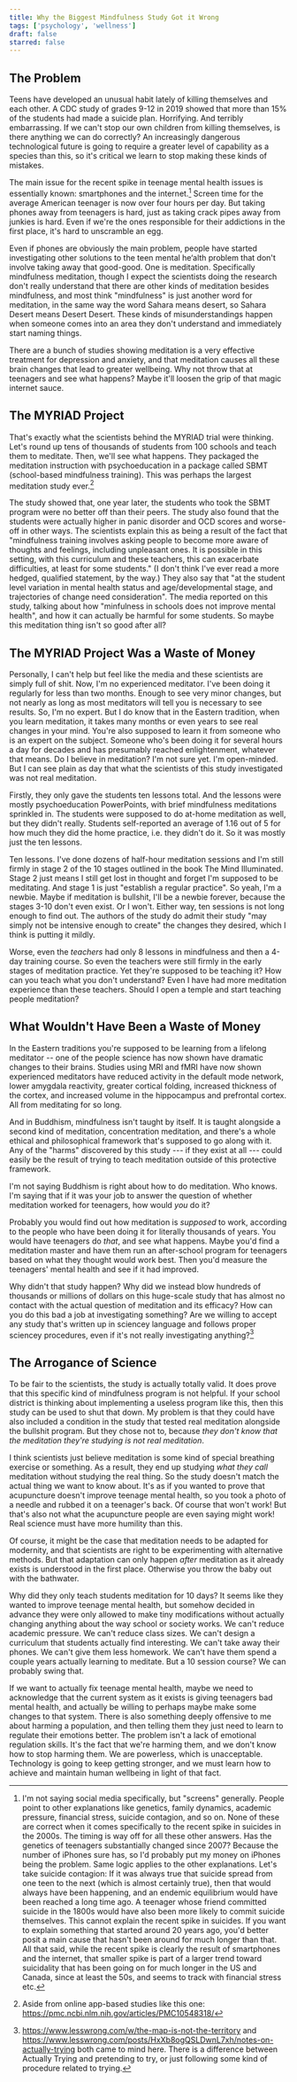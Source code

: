 ```yaml
---
title: Why the Biggest Mindfulness Study Got it Wrong
tags: ['psychology', 'wellness']
draft: false
starred: false
---
```


## The Problem
Teens have developed an unusual habit lately of killing themselves and each other. A CDC study of grades 9-12 in 2019 showed that more than 15% of the students had made a suicide plan. Horrifying. And terribly embarrassing. If we can't stop our own children from killing themselves, is there anything we can do correctly? An increasingly dangerous technological future is going to require a greater level of capability as a species than this, so it's critical we learn to stop making these kinds of mistakes.

The main issue for the recent spike in teenage mental health issues is essentially known: smartphones and the internet.[^1] Screen time for the average American teenager is now over four hours per day. But taking phones away from teenagers is hard, just as taking crack pipes away from junkies is hard. Even if we're the ones responsible for their addictions in the first place, it's hard to unscramble an egg.

Even if phones are obviously the main problem, people have started investigating other solutions to the teen mental he‘alth problem that don't involve taking away that good-good. One is meditation. Specifically mindfulness meditation, though I expect the scientists doing the research don't really understand that there are other kinds of meditation besides mindfulness, and most think "mindfulness" is just another word for meditation, in the same way the word Sahara means desert, so Sahara Desert means Desert Desert. These kinds of misunderstandings happen when someone comes into an area they don't understand and immediately start naming things.

There are a bunch of studies showing meditation is a very effective treatment for depression and anxiety, and that meditation causes all these brain changes that lead to greater wellbeing. Why not throw that at teenagers and see what happens? Maybe it'll loosen the grip of that magic internet sauce.

## The MYRIAD Project
That's exactly what the scientists behind the MYRIAD trial were thinking. Let's round up tens of thousands of students from 100 schools and teach them to meditate. Then, we'll see what happens. They packaged the meditation instruction with psychoeducation in a package called SBMT (school-based mindfulness training). This was perhaps the largest meditation study ever.[^2] 

The study showed that, one year later, the students who took the SBMT program were no better off than their peers. The study also found that the students were actually higher in panic disorder and OCD scores and worse-off in other ways. The scientists explain this as being a result of the fact that "mindfulness training involves asking people to become more aware of thoughts and feelings, including unpleasant ones. It is possible in this setting, with this curriculum and these teachers, this can exacerbate difficulties, at least for some students." (I don't think I've ever read a more hedged, qualified statement, by the way.) They also say that "at the student level variation in mental health status and age/developmental stage, and trajectories of change need consideration". The media reported on this study, talking about how "minfulness in schools does not improve mental health", and how it can actually be harmful for some students. So maybe this meditation thing isn't so good after all?

## The MYRIAD Project Was a Waste of Money
Personally, I can't help but feel like the media and these scientists are simply full of shit. Now, I'm no experienced meditator. I've been doing it regularly for less than two months. Enough to see very minor changes, but not nearly as long as most meditators will tell you is necessary to see results. So, I'm no expert. But I do know that in the Eastern tradition, when you learn meditation, it takes many months or even years to see real changes in your mind. You're also supposed to learn it from someone who is an expert on the subject. Someone who's been doing it for several hours a day for decades and has presumably reached enlightenment, whatever that means. Do I believe in meditation? I'm not sure yet. I'm open-minded. But I can see plain as day that what the scientists of this study investigated was not real meditation.

Firstly, they only gave the students ten lessons total. And the lessons were mostly psychoeducation PowerPoints, with brief mindfulness meditations sprinkled in. The students were supposed to do at-home meditation as well, but they didn't really. Students self-reported an average of 1.16 out of 5 for how much they did the home practice, i.e. they didn't do it. So it was mostly just the ten lessons.

Ten lessons. I've done dozens of half-hour meditation sessions and I'm still firmly in stage 2 of the 10 stages outlined in the book The Mind Illuminated. Stage 2 just means I still get lost in thought and forget I'm supposed to be meditating. And stage 1 is just "establish a regular practice". So yeah, I'm a newbie. Maybe if meditation is bullshit, I'll be a newbie forever, because the stages 3-10 don't even exist. Or I won't. Either way, ten sessions is not long enough to find out. The authors of the study do admit their study "may simply not be intensive enough to create" the changes they desired, which I think is putting it mildly.

Worse, even the *teachers* had only 8 lessons in mindfulness and then a 4-day training course. So even the teachers were still firmly in the early stages of meditation practice. Yet they're supposed to be teaching it? How can you teach what you don't understand? Even I have had more meditation experience than these teachers. Should I open a temple and start teaching people meditation? 

## What Wouldn't Have Been a Waste of Money
In the Eastern traditions you're supposed to be learning from a lifelong meditator -- one of the people science has now shown have dramatic changes to their brains. Studies using MRI and fMRI have now shown experienced meditators have reduced activity in the default mode network, lower amygdala reactivity, greater cortical folding, increased thickness of the cortex, and increased volume in the hippocampus and prefrontal cortex. All from meditating for so long. 

And in Buddhism, mindfulness isn't taught by itself. It is taught alongside a second kind of meditation, concentration meditation, and there's a whole ethical and philosophical framework that's supposed to go along with it. Any of the "harms" discovered by this study --- if they exist at all --- could easily be the result of trying to teach meditation outside of this protective framework.

I'm not saying Buddhism is right about how to do meditation. Who knows. I'm saying that if it was your job to answer the question of whether meditation worked for teenagers, how would *you* do it?

Probably you would find out how meditation is *supposed* to work, according to the people who have been doing it for literally thousands of years. You would have teenagers do *that*, and see what happens. Maybe you'd find a meditation master and have them run an after-school program for teenagers based on what they thought would work best. Then you'd measure the teenagers' mental health and see if it had improved.

Why didn't that study happen? Why did we instead blow hundreds of thousands or millions of dollars on this huge-scale study that has almost no contact with the actual question of meditation and its efficacy? How can you do this bad a job at investigating something? Are we willing to accept any study that's written up in sciencey language and follows proper sciencey procedures, even if it's not really investigating anything?[^3]

## The Arrogance of Science
To be fair to the scientists, the study is actually totally valid. It does prove that this specific kind of mindfulness program is not helpful. If your school district is thinking about implementing a useless program like this, then this study can be used to shut that down. My problem is that they could have also included a condition in the study that tested real meditation alongside the bullshit program. But they chose not to, because *they don't know that the meditation they're studying is not real meditation*.

I think scientists just believe meditation is some kind of special breathing exercise or something. As a result, they end up studying *what they call* meditation without studying the real thing. So the study doesn't match the actual thing we want to know about. It's as if you wanted to prove that acupuncture doesn't improve teenage mental health, so you took a photo of a needle and rubbed it on a teenager's back. Of course that won't work! But that's also not what the acupuncture people are even saying might work! Real science must have more humility than this.

Of course, it might be the case that meditation needs to be adapted for modernity, and that scientists are right to be experimenting with alternative methods. But that adaptation can only happen *after* meditation as it already exists is understood in the first place. Otherwise you throw the baby out with the bathwater.

Why did they only teach students meditation for 10 days? It seems like they wanted to improve teenage mental health, but somehow decided in advance they were only allowed to make tiny modifications without actually changing anything about the way school or society works. We can't reduce academic pressure. We can't reduce class sizes. We can't design a curriculum that students actually find interesting. We can't take away their phones. We can't give them less homework. We can't have them spend a couple years actually learning to meditate. But a 10 session course? We can probably swing that.

If we want to actually fix teenage mental health, maybe we need to acknowledge that the current system as it exists is giving teenagers bad mental health, and actually be willing to perhaps maybe make some changes to that system. There is also something deeply offensive to me about harming a population, and then telling them they just need to learn to regulate their emotions better. The problem isn't a lack of emotional regulation skills. It's the fact that we're harming them, and we don't know how to stop harming them. We are powerless, which is unacceptable. Technology is going to keep getting stronger, and we must learn how to achieve and maintain human wellbeing in light of that fact.


[^1]: I'm not saying social media specifically, but "screens" generally. People point to other explanations like genetics, family dynamics, academic pressure, financial stress, suicide contagion, and so on. None of these are correct when it comes specifically to the recent spike in suicides in the 2000s. The timing is way off for all these other answers. Has the genetics of teenagers substantially changed since 2007? Because the number of iPhones sure has, so I'd probably put my money on iPhones being the problem. Same logic applies to the other explanations. Let's take suicide contagion: If it was always true that suicide spread from one teen to the next (which is almost certainly true), then that would always have been happening, and an endemic equilibrium would have been reached a long time ago. A teenager whose friend committed suicide in the 1800s would have also been more likely to commit suicide themselves. This cannot explain the recent spike in suicides. If you want to explain something that started around 20 years ago, you'd better posit a main cause that hasn't been around for much longer than that. All that said, while the recent spike is clearly the result of smartphones and the internet, that smaller spike is part of a larger trend toward suicidality that has been going on for much longer in the US and Canada, since at least the 50s, and seems to track with financial stress etc.
[^2]: Aside from online app-based studies like this one: https://pmc.ncbi.nlm.nih.gov/articles/PMC10548318/
[^3]: https://www.lesswrong.com/w/the-map-is-not-the-territory and https://www.lesswrong.com/posts/HxXb8ogQSLDwnL7xh/notes-on-actually-trying both came to mind here. There is a difference between Actually Trying and pretending to try, or just following some kind of procedure related to trying.
